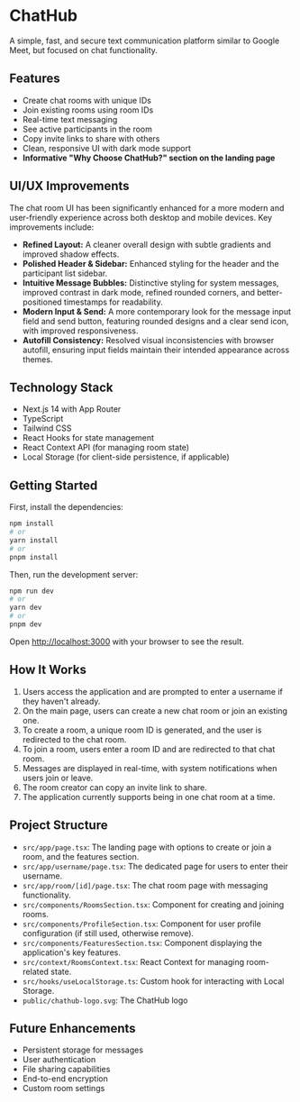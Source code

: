 # ChatHub

A simple, fast, and secure text communication platform similar to Google Meet, but focused on chat functionality.

## Features

- Create chat rooms with unique IDs
- Join existing rooms using room IDs
- Real-time text messaging
- See active participants in the room
- Copy invite links to share with others
- Clean, responsive UI with dark mode support
- **Informative "Why Choose ChatHub?" section on the landing page**

## UI/UX Improvements

The chat room UI has been significantly enhanced for a more modern and user-friendly experience across both desktop and mobile devices. Key improvements include:
- **Refined Layout:** A cleaner overall design with subtle gradients and improved shadow effects.
- **Polished Header & Sidebar:** Enhanced styling for the header and the participant list sidebar.
- **Intuitive Message Bubbles:** Distinctive styling for system messages, improved contrast in dark mode, refined rounded corners, and better-positioned timestamps for readability.
- **Modern Input & Send:** A more contemporary look for the message input field and send button, featuring rounded designs and a clear send icon, with improved responsiveness.
- **Autofill Consistency:** Resolved visual inconsistencies with browser autofill, ensuring input fields maintain their intended appearance across themes.

## Technology Stack

- Next.js 14 with App Router
- TypeScript
- Tailwind CSS
- React Hooks for state management
- React Context API (for managing room state)
- Local Storage (for client-side persistence, if applicable)

## Getting Started

First, install the dependencies:

```bash
npm install
# or
yarn install
# or
pnpm install
```

Then, run the development server:

```bash
npm run dev
# or
yarn dev
# or
pnpm dev
```

Open [http://localhost:3000](http://localhost:3000) with your browser to see the result.

## How It Works

1.  Users access the application and are prompted to enter a username if they haven't already.
2.  On the main page, users can create a new chat room or join an existing one.
3.  To create a room, a unique room ID is generated, and the user is redirected to the chat room.
4.  To join a room, users enter a room ID and are redirected to that chat room.
5.  Messages are displayed in real-time, with system notifications when users join or leave.
6.  The room creator can copy an invite link to share.
7.  The application currently supports being in one chat room at a time.

## Project Structure

- `src/app/page.tsx`: The landing page with options to create or join a room, and the features section.
- `src/app/username/page.tsx`: The dedicated page for users to enter their username.
- `src/app/room/[id]/page.tsx`: The chat room page with messaging functionality.
- `src/components/RoomsSection.tsx`: Component for creating and joining rooms.
- `src/components/ProfileSection.tsx`: Component for user profile configuration (if still used, otherwise remove).
- `src/components/FeaturesSection.tsx`: Component displaying the application's key features.
- `src/context/RoomsContext.tsx`: React Context for managing room-related state.
- `src/hooks/useLocalStorage.ts`: Custom hook for interacting with Local Storage.
- `public/chathub-logo.svg`: The ChatHub logo

## Future Enhancements

- Persistent storage for messages
- User authentication
- File sharing capabilities
- End-to-end encryption
- Custom room settings

